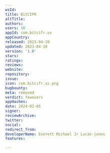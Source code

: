 ```yaml
---
wsId: 
title: BitCIFR
altTitle: 
authors: 
users: 10
appId: com.bitcifr.us
appCountry: 
released: 2023-04-10
updated: 2023-04-10
version: '1.0'
stars: 
ratings: 
reviews: 
website: 
repository: 
issue: 
icon: com.bitcifr.us.png
bugbounty: 
meta: removed
verdict: fewusers
appHashes: 
date: 2024-02-05
signer: 
reviewArchive: 
twitter: 
social: 
redirect_from: 
developerName: Everett Michael Jr Lucas-jones
features: 

---
```


